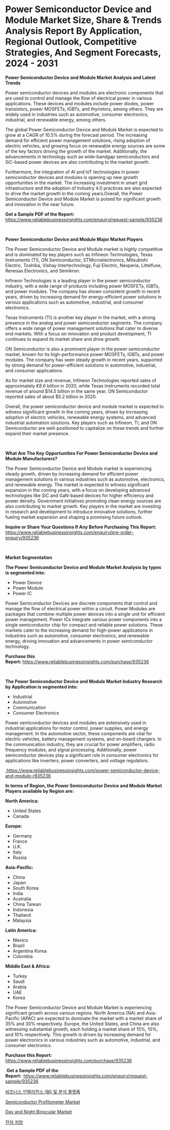 <p><h1>Power Semiconductor Device and Module Market Size, Share & Trends Analysis Report By Application, Regional Outlook, Competitive Strategies, And Segment Forecasts, 2024 - 2031</h1></p><p><strong>Power Semiconductor Device and Module Market Analysis and Latest Trends</strong></p>
<p><p>Power semiconductor devices and modules are electronic components that are used to control and manage the flow of electrical power in various applications. These devices and modules include power diodes, power transistors, power MOSFETs, IGBTs, and thyristors, among others. They are widely used in industries such as automotive, consumer electronics, industrial, and renewable energy, among others.</p><p>The global Power Semiconductor Device and Module Market is expected to grow at a CAGR of 10.5% during the forecast period. The increasing demand for efficient power management solutions, rising adoption of electric vehicles, and growing focus on renewable energy sources are some of the key factors driving the growth of the market. Additionally, the advancements in technology such as wide-bandgap semiconductors and SiC-based power devices are also contributing to the market growth.</p><p>Furthermore, the integration of AI and IoT technologies in power semiconductor devices and modules is opening up new growth opportunities in the market. The increasing investment in smart grid infrastructure and the adoption of Industry 4.0 practices are also expected to drive the market growth in the coming years.Overall, the Power Semiconductor Device and Module Market is poised for significant growth and innovation in the near future.</p></p>
<p><strong>Get a Sample PDF of the Report:&nbsp;</strong> <a href="https://www.reliablebusinessinsights.com/enquiry/request-sample/935236">https://www.reliablebusinessinsights.com/enquiry/request-sample/935236</a></p>
<p>&nbsp;</p>
<p><strong>Power Semiconductor Device and Module Major Market Players</strong></p>
<p><p>The Power Semiconductor Device and Module market is highly competitive and is dominated by key players such as Infineon Technologies, Texas Instruments (TI), ON Semiconductor, STMicroelectronics, Mitsubishi Electric, Toshiba, Vishay Intertechnology, Fuji Electric, Nexperia, Littelfuse, Renesas Electronics, and Semikron.</p><p>Infineon Technologies is a leading player in the power semiconductor industry, with a wide range of products including power MOSFETs, IGBTs, and power modules. The company has shown consistent growth in recent years, driven by increasing demand for energy-efficient power solutions in various applications such as automotive, industrial, and consumer electronics.</p><p>Texas Instruments (TI) is another key player in the market, with a strong presence in the analog and power semiconductor segments. The company offers a wide range of power management solutions that cater to diverse end markets. With a focus on innovation and product development, TI continues to expand its market share and drive growth.</p><p>ON Semiconductor is also a prominent player in the power semiconductor market, known for its high-performance power MOSFETs, IGBTs, and power modules. The company has seen steady growth in recent years, supported by strong demand for power-efficient solutions in automotive, industrial, and consumer applications.</p><p>As for market size and revenue, Infineon Technologies reported sales of approximately €8.6 billion in 2020, while Texas Instruments recorded total revenue of around $14.5 billion in the same year. ON Semiconductor reported sales of about $5.2 billion in 2020.</p><p>Overall, the power semiconductor device and module market is expected to witness significant growth in the coming years, driven by increasing adoption of electric vehicles, renewable energy systems, and advanced industrial automation solutions. Key players such as Infineon, TI, and ON Semiconductor are well-positioned to capitalize on these trends and further expand their market presence.</p></p>
<p>&nbsp;</p>
<p><strong>What Are The Key Opportunities For Power Semiconductor Device and Module Manufacturers?</strong></p>
<p><p>The Power Semiconductor Device and Module market is experiencing steady growth, driven by increasing demand for efficient power management solutions in various industries such as automotive, electronics, and renewable energy. The market is expected to witness significant expansion in the coming years, with a focus on developing advanced technologies like SiC and GaN-based devices for higher efficiency and power density. Government initiatives promoting clean energy sources are also contributing to market growth. Key players in the market are investing in research and development to introduce innovative solutions, further fueling market expansion and shaping a promising future outlook.</p></p>
<p><strong>Inquire or Share Your Questions If Any Before Purchasing This Report:</strong> <a href="https://www.reliablebusinessinsights.com/enquiry/pre-order-enquiry/935236">https://www.reliablebusinessinsights.com/enquiry/pre-order-enquiry/935236</a></p>
<p>&nbsp;</p>
<p><strong>Market Segmentation</strong></p>
<p><strong>The Power Semiconductor Device and Module Market Analysis by types is segmented into:</strong></p>
<p><ul><li>Power Device</li><li>Power Module</li><li>Power IC</li></ul></p>
<p><p>Power Semiconductor Devices are discrete components that control and manage the flow of electrical power within a circuit. Power Modules are packages that combine multiple power devices into a single unit for efficient power management. Power ICs integrate various power components into a single semiconductor chip for compact and reliable power solutions. These markets cater to the increasing demand for high-power applications in industries such as automotive, consumer electronics, and renewable energy, driving innovation and advancements in power semiconductor technology.</p></p>
<p><strong>Purchase this Report:&nbsp;</strong><a href="https://www.reliablebusinessinsights.com/purchase/935236">https://www.reliablebusinessinsights.com/purchase/935236</a></p>
<p>&nbsp;</p>
<p><strong>The Power Semiconductor Device and Module Market Industry Research by Application is segmented into:</strong></p>
<p><ul><li>Industrial</li><li>Automotive</li><li>Communication</li><li>Consumer Electronics</li></ul></p>
<p><p>Power semiconductor devices and modules are extensively used in industrial applications for motor control, power supplies, and energy management. In the automotive sector, these components are vital for electric vehicles, battery management systems, and on-board chargers. In the communication industry, they are crucial for power amplifiers, radio frequency modules, and signal processing. Additionally, power semiconductor devices play a significant role in consumer electronics for applications like inverters, power converters, and voltage regulators.</p></p>
<p><a href="https://www.reliablebusinessinsights.com/power-semiconductor-device-and-module-r935236">&nbsp;https://www.reliablebusinessinsights.com/power-semiconductor-device-and-module-r935236</a></p>
<p><strong>In terms of Region, the Power Semiconductor Device and Module Market Players available by Region are:</strong></p>
<p>
    <p> <strong> North America: </strong>
        <ul>
            <li>United States</li>
            <li>Canada</li>
        </ul>
        </p> 
    <p> <strong> Europe: </strong>
        <ul>
            <li>Germany</li>
            <li>France</li>
            <li>U.K.</li>
            <li>Italy</li>
            <li>Russia</li>
        </ul>
        </p> 
    <p> <strong> Asia-Pacific: </strong>
        <ul>
            <li>China</li>
            <li>Japan</li>
            <li>South Korea</li>
            <li>India</li>
            <li>Australia</li>
            <li>China Taiwan</li>
            <li>Indonesia</li>
            <li>Thailand</li>
            <li>Malaysia</li>
        </ul>
        </p> 
    <p> <strong> Latin America: </strong>
        <ul>
            <li>Mexico</li>
            <li>Brazil</li>
            <li>Argentina Korea</li>
            <li>Colombia</li>
        </ul>
        </p> 
    <p> <strong> Middle East & Africa: </strong>
        <ul>
            <li>Turkey</li>
            <li>Saudi</li>
            <li>Arabia</li>
            <li>UAE</li>
            <li>Korea</li>
        </ul>
    </p>
    </p>
<p><p>The Power Semiconductor Device and Module Market is experiencing significant growth across various regions. North America (NA) and Asia-Pacific (APAC) are expected to dominate the market with a market share of 35% and 30% respectively. Europe, the United States, and China are also witnessing substantial growth, each holding a market share of 15%, 10%, and 10% respectively. This growth is driven by increasing demand for power electronics in various industries such as automotive, industrial, and consumer electronics.</p></p>
<p><strong>Purchase this Report: </strong><a href="https://www.reliablebusinessinsights.com/purchase/935236">https://www.reliablebusinessinsights.com/purchase/935236</a></p>
<p>&nbsp;<strong>Get a Sample PDF of the Report:&nbsp;&nbsp;</strong><a href="https://www.reliablebusinessinsights.com/enquiry/request-sample/935236">https://www.reliablebusinessinsights.com/enquiry/request-sample/935236</a></p>
<p><strong></strong></p>
<p><p><a href="https://github.com/CliftonFisher9067/Market-Research-Report-List-3/blob/main/272576582252.md">비즈니스 인텔리전스 (BI) 및 분석 플랫폼</a></p><p><a href="https://www.linkedin.com/pulse/strategic-insights-global-semiconductor-profilometer-u5jbe?trackingId=gafFwgKXQgyARazFVXdGmA%3D%3D">Semiconductor Profilometer Market</a></p><p><a href="https://medium.com/@aaronschoen2023/day-and-night-binocular-market-report-by-product-type-porro-prisms-roof-prisms-end-use-370281b0b4bb">Day and Night Binocular Market</a></p><p><a href="https://github.com/fernandotryO5lson96765/Market-Research-Report-List-3/blob/main/110641382253.md">전자 처방</a></p></p>